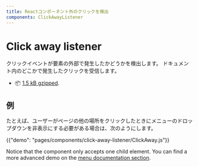 ```yaml
---
title: Reactコンポーネント外のクリックを検出
components: ClickAwayListener
---
```


# Click away listener

<p class="description">クリックイベントが要素の外部で発生したかどうかを検出します。 ドキュメント内のどこかで発生したクリックを受信します。</p>

- 📦 [1.5 kB gzipped](/size-snapshot).

## 例

たとえば、ユーザーがページの他の場所をクリックしたときにメニューのドロップダウンを非表示にする必要がある場合は、次のようにします。

{{"demo": "pages/components/click-away-listener/ClickAway.js"}}

Notice that the component only accepts one child element. You can find a more advanced demo on the [menu documentation section](/components/menus/#menulist-composition).